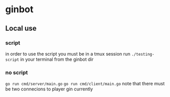 # ginbot

## Local use
### script
in order to use the script you must be in a tmux session
run ```./testing-script``` in your terminal from the ginbot dir
### no script
```go run cmd/server/main.go```
```go run cmd/client/main.go```
note that there must be two connecions to player gin currently

